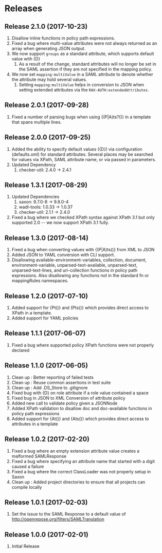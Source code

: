 # Releases #
## Release 2.1.0 (2017-10-23) ##
1. Disallow inline functions in policy path expressions.
1. Fixed a bug where multi-value attributes were not always returned as an array when generating JSON output.
1. We now support `groups` as a standard attribute, which supports default value with {D}
   1. As a result of the change, standard attributes will no longer be set in the SAML assertion if they are not specified in the mapping policy.
1. We now set `mapping:multiValue` in a SAML attribute to denote whether the attribute may hold several values.
   1. Setting `mapping:multiValue` helps in conversion to JSON when setting extended attributes via the `RAX-AUTH:extendedAttributes`.

## Release 2.0.1 (2017-09-28) ##
1. Fixed a number of parsing bugs when using {(P|A)ts?()} in a template that spans multiple lines.

## Release 2.0.0 (2017-09-25) ##
1. Added the ability to specify default values ({D}) via configuration (defaults.xml) for standard attributes. Several places may be searched for values via XPath, SAML attribute name, or via passed in parameters.
1. Updated Dependency
    1. checker-util: 2.4.0 → 2.4.1

## Release 1.3.1 (2017-08-29) ##
1. Updated Dependencies
    1. saxon: 9.7.0-8 → 9.8.0-4
    1. wadl-tools: 1.0.33 → 1.0.37
    1. checker-util: 2.1.1 → 2.4.0
1. Fixed a bug where we checked XPath syntax against XPath 3.1 but only supported 2.0 -- we now support XPath 3.1 fully.

## Release 1.3.0 (2017-08-14) ##
1. Fixed a bug when converting values with {(P|A)ts()} from XML to JSON
1. Added JSON to YAML conversion with CLI support.
1. Disallowing available-environment-variables, collection, document, environment-variable, unparsed-text-available, unparsed-text, unparsed-text-lines, and uri-collection functions in policy path expressions.
   Also disallowing any functions not in the standard fn or mappingRules namespaces.

## Release 1.2.0 (2017-07-10) ##
1. Added support for {Pt()} and {Pts()} which provides direct access to XPath in a template.
1. Added support for YAML policies

## Release 1.1.1 (2017-06-07) ##
1. Fixed a bug where supported policy XPath functions were not properly declared

## Release 1.1.0 (2017-06-05) ##
1. Clean up : Better reporting of failed tests
1. Clean up : Reuse common assertions in test suite
1. Clean up : Add .DS_Store to .gitignore
1. Fixed bug with {D} on role attribute if a role value contained a space
1. Fixed bug in JSON to XML Conversion of attribute policy
1. Added new call to validate policy given a JSONNode
1. Added XPath validation to disallow doc and doc-available functions in policy path expressions
1. Added support for {At()} and {Ats()} which provides direct access to attributes in a template

## Release 1.0.2 (2017-02-20) ##
1. Fixed a bug where an empty extension attribute value creates a malformed SAMLResponse
1. Fixed a bug where specifying an attribute name that started with a digit caused a failure
1. Fixed a bug where the correct ClassLoader was not properly setup in Saxon
1. Clean up : Added project directories to ensure that all projects can compile locally

## Release 1.0.1 (2017-02-03) ##
1. Set the issue to the SAML Response to a default value of http://openrepose.org/filters/SAMLTranslation

## Release 1.0.0 (2017-02-01) ##
1. Initial Release
